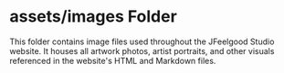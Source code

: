 # assets/images Folder

This folder contains image files used throughout the JFeelgood Studio website. It houses all artwork photos, artist portraits, and other visuals referenced in the website's HTML and Markdown files.

